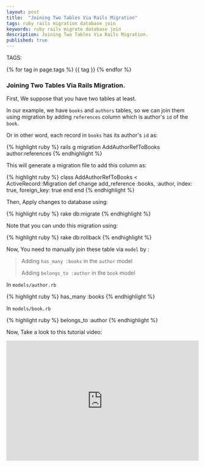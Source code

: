 ```yaml
---
layout: post
title:  "Joining Two Tables Via Rails Migration"
tags: ruby rails migration database join 
keywords: ruby rails migrate database join
description: Joining Two Tables Via Rails Migration.
published: true
---
```


   TAGS:
   
   {% for tag in page.tags %} {{ tag }} {% endfor %}

<h3>Joining Two Tables Via Rails Migration.</h3>

First, We suppose that you have two tables at least.

In our example, we have `books` and `authors` tables, so we can join them using migration by adding `references` column which is author's `id` of the `book`.

Or in other word, each record in `books` has its author's `id` as:

{% highlight ruby %}
rails g migration AddAuthorRefToBooks author:references
{% endhighlight %}

This will generate a migration file to add this column as:

{% highlight ruby %}
class AddAuthorRefToBooks < ActiveRecord::Migration
  def change
    add_reference :books, :author, index: true, foreign_key: true
  end
end
{% endhighlight %}

Then, Apply changes to database using:

{% highlight ruby %}
rake db:migrate
{% endhighlight %}

Note that you can undo this migration using:

{% highlight ruby %}
rake db:rollback
{% endhighlight %}

Now, You need to manually join these table via `model` by :

> 
>Adding `has_many :books` in the `author` model
>
>Adding `belongs_to :author` in the `book` model
>

In `models/author.rb`

{% highlight ruby %}
has_many :books
{% endhighlight %}

In `models/book.rb`

{% highlight ruby %}
belongs_to :author
{% endhighlight %}

Now, Take a look to this tutorial video:

<iframe width="100%" height="315" src="https://www.youtube.com/embed/DDQrRj_WQCc" frameborder="0" allowfullscreen></iframe>
